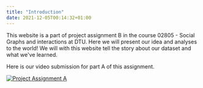 ```yaml
---
title: "Introduction"
date: 2021-12-05T00:14:32+01:00
---
```


This website is a part of project assignment B in the course 02805 - Social Graphs and interactions at DTU. Here we will present our idea and analyses to the world! 
We will with this website tell the story about our dataset and what we've learned. 

Here is our video submission for part A of this assignment. 

[![Project Assignment A](https://img.youtube.com/vi/7TwIk3wOlrA/0.jpg)](https://www.youtube.com/watch?v=7TwIk3wOlrA "Project Assignment A")
